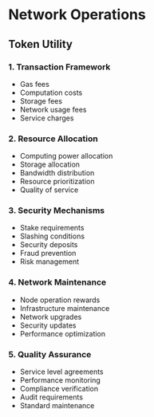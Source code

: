 # Network Operations

## Token Utility

### 1. Transaction Framework
- Gas fees
- Computation costs
- Storage fees
- Network usage fees
- Service charges

### 2. Resource Allocation
- Computing power allocation
- Storage allocation
- Bandwidth distribution
- Resource prioritization
- Quality of service

### 3. Security Mechanisms
- Stake requirements
- Slashing conditions
- Security deposits
- Fraud prevention
- Risk management

### 4. Network Maintenance
- Node operation rewards
- Infrastructure maintenance
- Network upgrades
- Security updates
- Performance optimization

### 5. Quality Assurance
- Service level agreements
- Performance monitoring
- Compliance verification
- Audit requirements
- Standard maintenance 